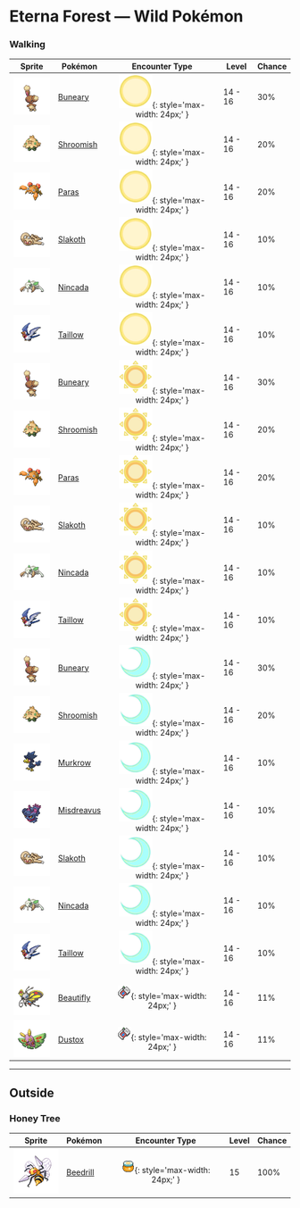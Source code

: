 # Eterna Forest — Wild Pokémon

### Walking

| Sprite | Pokémon | Encounter Type | Level | Chance |
|:------:|---------|:--------------:|-------|--------|
| ![Buneary](../../assets/sprites/buneary/front.gif "Buneary: Its ears are always rolled up. They can be forcefully extended to shatter even a large boulder.") | [Buneary](../../pokemon/buneary.md/) | ![Morning](../../assets/encounter_types/morning.png "Morning"){: style='max-width: 24px;' } | 14 - 16 | 30% |
| ![Shroomish](../../assets/sprites/shroomish/front.gif "Shroomish: It spouts poison spores from the top of its head. These spores cause pain all over if inhaled.") | [Shroomish](../../pokemon/shroomish.md/) | ![Morning](../../assets/encounter_types/morning.png "Morning"){: style='max-width: 24px;' } | 14 - 16 | 20% |
| ![Paras](../../assets/sprites/paras/front.gif "Paras: Mushrooms named tochukaso grow on its back. They grow along with the host PARAS.") | [Paras](../../pokemon/paras.md/) | ![Morning](../../assets/encounter_types/morning.png "Morning"){: style='max-width: 24px;' } | 14 - 16 | 20% |
| ![Slakoth](../../assets/sprites/slakoth/front.gif "Slakoth: It spends nearly all its time in a day sprawled out. Just seeing it makes one drowsy.") | [Slakoth](../../pokemon/slakoth.md/) | ![Morning](../../assets/encounter_types/morning.png "Morning"){: style='max-width: 24px;' } | 14 - 16 | 10% |
| ![Nincada](../../assets/sprites/nincada/front.gif "Nincada: It grows underground, sensing its surroundings using antennae instead of its virtually blind eyes.") | [Nincada](../../pokemon/nincada.md/) | ![Morning](../../assets/encounter_types/morning.png "Morning"){: style='max-width: 24px;' } | 14 - 16 | 10% |
| ![Taillow](../../assets/sprites/taillow/front.gif "Taillow: It has a gutsy spirit that makes it bravely take on tough foes. It flies in search of warm climates.") | [Taillow](../../pokemon/taillow.md/) | ![Morning](../../assets/encounter_types/morning.png "Morning"){: style='max-width: 24px;' } | 14 - 16 | 10% |
| ![Buneary](../../assets/sprites/buneary/front.gif "Buneary: Its ears are always rolled up. They can be forcefully extended to shatter even a large boulder.") | [Buneary](../../pokemon/buneary.md/) | ![Day](../../assets/encounter_types/day.png "Day"){: style='max-width: 24px;' } | 14 - 16 | 30% |
| ![Shroomish](../../assets/sprites/shroomish/front.gif "Shroomish: It spouts poison spores from the top of its head. These spores cause pain all over if inhaled.") | [Shroomish](../../pokemon/shroomish.md/) | ![Day](../../assets/encounter_types/day.png "Day"){: style='max-width: 24px;' } | 14 - 16 | 20% |
| ![Paras](../../assets/sprites/paras/front.gif "Paras: Mushrooms named tochukaso grow on its back. They grow along with the host PARAS.") | [Paras](../../pokemon/paras.md/) | ![Day](../../assets/encounter_types/day.png "Day"){: style='max-width: 24px;' } | 14 - 16 | 20% |
| ![Slakoth](../../assets/sprites/slakoth/front.gif "Slakoth: It spends nearly all its time in a day sprawled out. Just seeing it makes one drowsy.") | [Slakoth](../../pokemon/slakoth.md/) | ![Day](../../assets/encounter_types/day.png "Day"){: style='max-width: 24px;' } | 14 - 16 | 10% |
| ![Nincada](../../assets/sprites/nincada/front.gif "Nincada: It grows underground, sensing its surroundings using antennae instead of its virtually blind eyes.") | [Nincada](../../pokemon/nincada.md/) | ![Day](../../assets/encounter_types/day.png "Day"){: style='max-width: 24px;' } | 14 - 16 | 10% |
| ![Taillow](../../assets/sprites/taillow/front.gif "Taillow: It has a gutsy spirit that makes it bravely take on tough foes. It flies in search of warm climates.") | [Taillow](../../pokemon/taillow.md/) | ![Day](../../assets/encounter_types/day.png "Day"){: style='max-width: 24px;' } | 14 - 16 | 10% |
| ![Buneary](../../assets/sprites/buneary/front.gif "Buneary: Its ears are always rolled up. They can be forcefully extended to shatter even a large boulder.") | [Buneary](../../pokemon/buneary.md/) | ![Night](../../assets/encounter_types/night.png "Night"){: style='max-width: 24px;' } | 14 - 16 | 30% |
| ![Shroomish](../../assets/sprites/shroomish/front.gif "Shroomish: It spouts poison spores from the top of its head. These spores cause pain all over if inhaled.") | [Shroomish](../../pokemon/shroomish.md/) | ![Night](../../assets/encounter_types/night.png "Night"){: style='max-width: 24px;' } | 14 - 16 | 20% |
| ![Murkrow](../../assets/sprites/murkrow/front.gif "Murkrow: If spotted, it will lure an unwary person into chasing it, then lose the pursuer on mountain trails.") | [Murkrow](../../pokemon/murkrow.md/) | ![Night](../../assets/encounter_types/night.png "Night"){: style='max-width: 24px;' } | 14 - 16 | 10% |
| ![Misdreavus](../../assets/sprites/misdreavus/front.gif "Misdreavus: A Pokémon that startles people in the middle of the night. It gathers fear as its energy.") | [Misdreavus](../../pokemon/misdreavus.md/) | ![Night](../../assets/encounter_types/night.png "Night"){: style='max-width: 24px;' } | 14 - 16 | 10% |
| ![Slakoth](../../assets/sprites/slakoth/front.gif "Slakoth: It spends nearly all its time in a day sprawled out. Just seeing it makes one drowsy.") | [Slakoth](../../pokemon/slakoth.md/) | ![Night](../../assets/encounter_types/night.png "Night"){: style='max-width: 24px;' } | 14 - 16 | 10% |
| ![Nincada](../../assets/sprites/nincada/front.gif "Nincada: It grows underground, sensing its surroundings using antennae instead of its virtually blind eyes.") | [Nincada](../../pokemon/nincada.md/) | ![Night](../../assets/encounter_types/night.png "Night"){: style='max-width: 24px;' } | 14 - 16 | 10% |
| ![Taillow](../../assets/sprites/taillow/front.gif "Taillow: It has a gutsy spirit that makes it bravely take on tough foes. It flies in search of warm climates.") | [Taillow](../../pokemon/taillow.md/) | ![Night](../../assets/encounter_types/night.png "Night"){: style='max-width: 24px;' } | 14 - 16 | 10% |
| ![Beautifly](../../assets/sprites/beautifly/front.gif "Beautifly: Despite its looks, it is aggressive. It jabs with its long, thin mouth if disturbed while collecting pollen.") | [Beautifly](../../pokemon/beautifly.md/) | ![Poké Radar](../../assets/encounter_types/poke_radar.png "Poké Radar"){: style='max-width: 24px;' } | 14 - 16 | 11% |
| ![Dustox](../../assets/sprites/dustox/front.gif "Dustox: Toxic powder is scattered with each flap. At night, it is known to strip leaves off trees lining boulevards.") | [Dustox](../../pokemon/dustox.md/) | ![Poké Radar](../../assets/encounter_types/poke_radar.png "Poké Radar"){: style='max-width: 24px;' } | 14 - 16 | 11% |

---

## Outside

### Honey Tree

| Sprite | Pokémon | Encounter Type | Level | Chance |
|:------:|---------|:--------------:|-------|--------|
| ![Beedrill](../../assets/sprites/beedrill/front.gif "Beedrill: Its best attack involves flying around at high speed, striking with poison needles, then flying off.") | [Beedrill](../../pokemon/beedrill.md/) | ![Honey Tree](../../assets/encounter_types/honey_tree.png "Honey Tree"){: style='max-width: 24px;' } | 15 | 100% |

